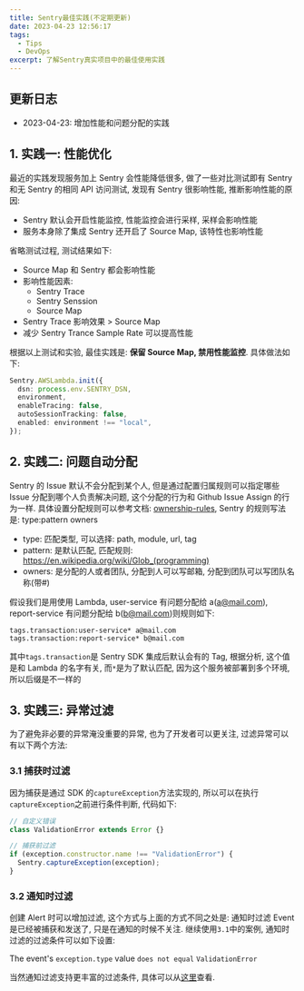 ```yaml
---
title: Sentry最佳实践(不定期更新)
date: 2023-04-23 12:56:17
tags:
  - Tips
  - DevOps
excerpt: 了解Sentry真实项目中的最佳使用实践
---
```


## 更新日志

- 2023-04-23: 增加性能和问题分配的实践

## 1. 实践一: 性能优化

最近的实践发现服务加上 Sentry 会性能降低很多, 做了一些对比测试即有 Sentry 和无 Sentry 的相同 API 访问测试, 发现有 Sentry 很影响性能, 推断影响性能的原因:

- Sentry 默认会开启性能监控, 性能监控会进行采样, 采样会影响性能
- 服务本身除了集成 Sentry 还开启了 Source Map, 该特性也影响性能

省略测试过程, 测试结果如下:

- Source Map 和 Sentry 都会影响性能
- 影响性能因素:
  - Sentry Trace
  - Sentry Senssion
  - Source Map
- Sentry Trace 影响效果 > Source Map
- 减少 Sentry Trance Sample Rate 可以提高性能

根据以上测试和实验, 最佳实践是: **保留 Source Map, 禁用性能监控**. 具体做法如下:

```typescript
Sentry.AWSLambda.init({
  dsn: process.env.SENTRY_DSN,
  environment,
  enableTracing: false,
  autoSessionTracking: false,
  enabled: environment !== "local",
});
```

## 2. 实践二: 问题自动分配

Sentry 的 Issue 默认不会分配到某个人, 但是通过配置归属规则可以指定哪些 Issue 分配到哪个人负责解决问题, 这个分配的行为和 Github Issue Assign 的行为一样. 具体设置分配规则可以参考文档: [ownership-rules](https://docs.sentry.io/product/issues/ownership-rules/), Sentry 的规则写法是: type:pattern owners

- type: 匹配类型, 可以选择: path, module, url, tag
- pattern: 是默认匹配, 匹配规则: https://en.wikipedia.org/wiki/Glob_(programming)
- owners: 是分配的人或者团队, 分配到人可以写邮箱, 分配到团队可以写团队名称(带#)

假设我们是用使用 Lambda, user-service 有问题分配给 a(a@mail.com), report-service 有问题分配给 b(b@mail.com)则规则如下:

```
tags.transaction:user-service* a@mail.com
tags.transaction:report-service* b@mail.com
```

其中`tags.transaction`是 Sentry SDK 集成后默认会有的 Tag, 根据分析, 这个值是和 Lambda 的名字有关, 而`*`是为了默认匹配, 因为这个服务被部署到多个环境, 所以后缀是不一样的

## 3. 实践三: 异常过滤

为了避免非必要的异常淹没重要的异常, 也为了开发者可以更关注, 过滤异常可以有以下两个方法:

### 3.1 捕获时过滤

因为捕获是通过 SDK 的`captureException`方法实现的, 所以可以在执行`captureException`之前进行条件判断, 代码如下:

```typescript
// 自定义错误
class ValidationError extends Error {}

// 捕获前过滤
if (exception.constructor.name !== "ValidationError") {
  Sentry.captureException(exception);
}
```

### 3.2 通知时过滤

创建 Alert 时可以增加过滤, 这个方式与上面的方式不同之处是: 通知时过滤 Event 是已经被捕获和发送了, 只是在通知的时候不关注. 继续使用`3.1`中的案例, 通知时过滤的过滤条件可以如下设置:

The event's `exception.type` value `does not equal` `ValidationError`

当然通知过滤支持更丰富的过滤条件, 具体可以从[这里](https://docs.sentry.io/product/alerts/create-alerts/issue-alert-config/#if-conditions-filters)查看.
